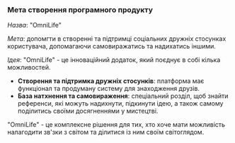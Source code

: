 ### Мета створення програмного продукту
*Назва*: "OmniLife"

*Мета*: допомгти в створенні та підтримці соціальних дружніх стосунках користувача, допомагаючи самовиражатись та надихатись іншими.

*Ідея*: "OmniLife" - це інноваційний додаток, який поєднує в собі кілька можливостей. 

- **Створення та підтримка дружніх стосунків**: платформа має функціонал та продуману систему для знаходження друзів.
- **База натхнення та самовираження**: спеціальний розділ, щоб знайти референси, які можуть надихнути, підкинути ідею, а також самому поділитись своїми досягненнями у мистецтві.

"OmniLife" - це комплексне рішення для тих, хто хоче мати можливість налагодити зв'зки з світом та ділитися із ним своїм світоглядом.
